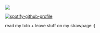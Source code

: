 ![](https://komarev.com/ghpvc/?username=lestappen)

[![spotify-github-profile](https://spotify-github-profile.kittinanx.com/api/view?uid=47qhgi96k87za7vclctgjdr3i&cover_image=true&theme=novatorem&show_offline=true&background_color=121212&interchange=false&bar_color=a92323&bar_color_cover=false)](https://github.com/kittinan/spotify-github-profile)

read my txto + leave stuff on my strawpage :)
